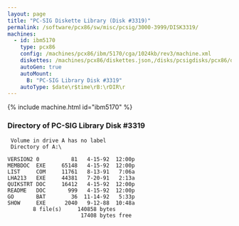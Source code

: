 ```yaml
---
layout: page
title: "PC-SIG Diskette Library (Disk #3319)"
permalink: /software/pcx86/sw/misc/pcsig/3000-3999/DISK3319/
machines:
  - id: ibm5170
    type: pcx86
    config: /machines/pcx86/ibm/5170/cga/1024kb/rev3/machine.xml
    diskettes: /machines/pcx86/diskettes.json,/disks/pcsigdisks/pcx86/diskettes.json
    autoGen: true
    autoMount:
      B: "PC-SIG Library Disk #3319"
    autoType: $date\r$time\rB:\rDIR\r
---
```


{% include machine.html id="ibm5170" %}

### Directory of PC-SIG Library Disk #3319

     Volume in drive A has no label
     Directory of A:\

    VERSION2 0          81   4-15-92  12:00p
    MEMBDOC  EXE     65148   4-15-92  12:00p
    LIST     COM     11761   8-13-91   7:06a
    LHA213   EXE     44381   7-20-91   2:13a
    QUIKSTRT DOC     16412   4-15-92  12:00p
    README   DOC       999   4-15-92  12:00p
    GO       BAT        36  11-14-92   5:33p
    SHOW     EXE      2040   9-12-88  10:48a
            8 file(s)     140858 bytes
                           17408 bytes free
